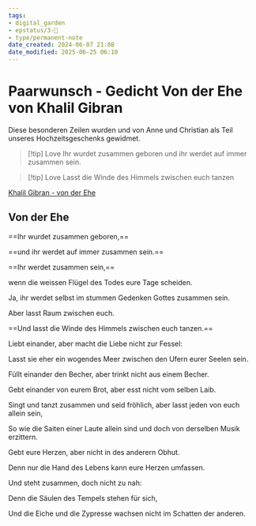 ```yaml
---
tags: 
- digital_garden
- epstatus/3-🌳
- type/permanent-note
date_created: 2024-06-07 21:08
date_modified: 2025-06-25 06:10
---
```

# Paarwunsch - Gedicht Von der Ehe von Khalil Gibran

Diese besonderen Zeilen wurden und von Anne und Christian als Teil unseres Hochzeitsgeschenks gewidmet.

> [!tip] Love
> Ihr wurdet zusammen geboren und ihr werdet auf immer zusammen sein.

> [!tip] Love
> Lasst die Winde des Himmels zwischen euch tanzen

[Khalil Gibran - von der Ehe](https://www.zgedichte.de/gedichte/khalil-gibran/von-der-ehe.html)

## Von der Ehe

==Ihr wurdet zusammen geboren,==

==und ihr werdet auf immer zusammen sein.==

==Ihr werdet zusammen sein,==

wenn die weissen Flügel des Todes eure Tage scheiden.

Ja, ihr werdet selbst im stummen Gedenken Gottes zusammen sein.

Aber lasst Raum zwischen euch.

==Und lasst die Winde des Himmels zwischen euch tanzen.==

Liebt einander, aber macht die Liebe nicht zur Fessel:

Lasst sie eher ein wogendes Meer zwischen den Ufern eurer Seelen sein.

Füllt einander den Becher, aber trinkt nicht aus einem Becher.

Gebt einander von eurem Brot, aber esst nicht vom selben Laib.

Singt und tanzt zusammen und seid fröhlich, aber lasst jeden von euch allein sein,

So wie die Saiten einer Laute allein sind und doch von derselben Musik erzittern.

Gebt eure Herzen, aber nicht in des anderern Obhut.

Denn nur die Hand des Lebens kann eure Herzen umfassen.

Und steht zusammen, doch nicht zu nah:

Denn die Säulen des Tempels stehen für sich,

Und die Eiche und die Zypresse wachsen nicht im Schatten der anderen.

